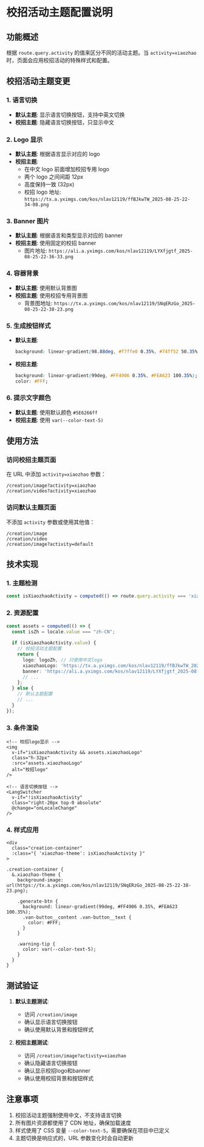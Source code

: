 # 校招活动主题配置说明

## 功能概述

根据 `route.query.activity` 的值来区分不同的活动主题。当 `activity=xiaozhao` 时，页面会应用校招活动的特殊样式和配置。

## 校招活动主题变更

### 1. 语言切换
- **默认主题**: 显示语言切换按钮，支持中英文切换
- **校招主题**: 隐藏语言切换按钮，只显示中文

### 2. Logo 显示
- **默认主题**: 根据语言显示对应的 logo
- **校招主题**: 
  - 在中文 logo 前面增加校招专用 logo
  - 两个 logo 之间间距 12px
  - 高度保持一致 (32px)
  - 校招 logo 地址: `https://tx.a.yximgs.com/kos/nlav12119/ffBJkwTW_2025-08-25-22-34-08.png`

### 3. Banner 图片
- **默认主题**: 根据语言和类型显示对应的 banner
- **校招主题**: 使用固定的校招 banner
  - 图片地址: `https://ali.a.yximgs.com/kos/nlav12119/LYXfjgtf_2025-08-25-22-36-33.png`

### 4. 容器背景
- **默认主题**: 使用默认背景图
- **校招主题**: 使用校招专用背景图
  - 背景图地址: `https://tx.a.yximgs.com/kos/nlav12119/SNqERzGo_2025-08-25-22-38-23.png`

### 5. 生成按钮样式
- **默认主题**: 
  ```css
  background: linear-gradient(98.88deg, #f7ffe0 0.35%, #74ff52 50.35%, #1bf6fd 100.35%);
  ```
- **校招主题**: 
  ```css
  background: linear-gradient(99deg, #FF4906 0.35%, #FEA623 100.35%);
  color: #FFF;
  ```

### 6. 提示文字颜色
- **默认主题**: 使用默认颜色 `#5E6266ff`
- **校招主题**: 使用 `var(--color-text-5)`

## 使用方法

### 访问校招主题页面
在 URL 中添加 `activity=xiaozhao` 参数：
```
/creation/image?activity=xiaozhao
/creation/video?activity=xiaozhao
```

### 访问默认主题页面
不添加 `activity` 参数或使用其他值：
```
/creation/image
/creation/video
/creation/image?activity=default
```

## 技术实现

### 1. 主题检测
```typescript
const isXiaozhaoActivity = computed(() => route.query.activity === 'xiaozhao');
```

### 2. 资源配置
```typescript
const assets = computed(() => {
  const isZh = locale.value === "zh-CN";
  
  if (isXiaozhaoActivity.value) {
    // 校招活动主题配置
    return {
      logo: logoZh, // 只使用中文logo
      xiaozhaoLogo: 'https://tx.a.yximgs.com/kos/nlav12119/ffBJkwTW_2025-08-25-22-34-08.png',
      banner: 'https://ali.a.yximgs.com/kos/nlav12119/LYXfjgtf_2025-08-25-22-36-33.png',
      // ...
    };
  } else {
    // 默认主题配置
    // ...
  }
});
```

### 3. 条件渲染
```vue
<!-- 校招logo显示 -->
<img
  v-if="isXiaozhaoActivity && assets.xiaozhaoLogo"
  class="h-32px"
  :src="assets.xiaozhaoLogo"
  alt="校招logo"
/>

<!-- 语言切换按钮 -->
<LangSwitcher
  v-if="!isXiaozhaoActivity"
  class="right-20px top-0 absolute"
  @change="onLocaleChange"
/>
```

### 4. 样式应用
```vue
<div
  class="creation-container"
  :class="{ 'xiaozhao-theme': isXiaozhaoActivity }"
>
```

```less
.creation-container {
  &.xiaozhao-theme {
    background-image: url(https://tx.a.yximgs.com/kos/nlav12119/SNqERzGo_2025-08-25-22-38-23.png);
    
    .generate-btn {
      background: linear-gradient(99deg, #FF4906 0.35%, #FEA623 100.35%);
      .van-button__content .van-button__text {
        color: #FFF;
      }
    }
    
    .warning-tip {
      color: var(--color-text-5);
    }
  }
}
```

## 测试验证

1. **默认主题测试**:
   - 访问 `/creation/image`
   - 确认显示语言切换按钮
   - 确认使用默认背景和按钮样式

2. **校招主题测试**:
   - 访问 `/creation/image?activity=xiaozhao`
   - 确认隐藏语言切换按钮
   - 确认显示校招logo和banner
   - 确认使用校招背景和按钮样式

## 注意事项

1. 校招活动主题强制使用中文，不支持语言切换
2. 所有图片资源都使用了 CDN 地址，确保加载速度
3. 样式使用了 CSS 变量 `--color-text-5`，需要确保在项目中已定义
4. 主题切换是响应式的，URL 参数变化时会自动更新